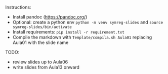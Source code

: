 Instructions:

- Install pandoc (https://pandoc.org/)
- Optional: create a python env `python -m venv symreg-slides` and `source symreg-slides/bin/activate`
- Install requirements: `pip install -r requirement.txt`
- Compile the markdown with `Template/compila.sh Aula01` replacing Aula01 with the slide name


TODO:

- review slides up to Aula06
- write slides from Aula13 onward
